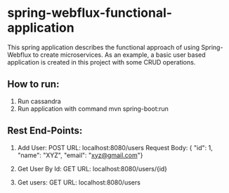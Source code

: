 # spring-webflux-functional-application
This spring application describes the functional approach of using Spring-Webflux to create microservices.
As an example, a basic user based application is created in this project with some CRUD operations.



## How to run:

 1. Run cassandra
 2. Run application with command mvn spring-boot:run

## Rest End-Points: 

1. Add User:
   POST URL: localhost:8080/users
   Request Body:
   { "id": 1, "name": "XYZ", "email": "xyz@gmail.com"}

2. Get User By Id:
   GET URL: localhost:8080/users/{id}

3. Get users:
   GET URL: localhost:8080/users
